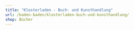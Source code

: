 ```yaml
---
title: "Klosterladen - Buch- und Kunsthandlung"
url: /baden-baden/klosterladen-buch-und-kunsthandlung/
shop: Bücher
---
```

